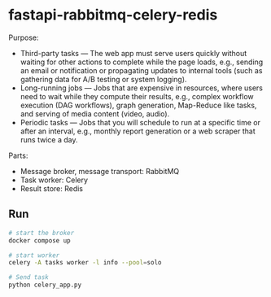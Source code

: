 # fastapi-rabbitmq-celery-redis

Purpose:

* Third-party tasks — The web app must serve users quickly without waiting for other actions to complete while the page loads, e.g., sending an email or notification or propagating updates to internal tools (such as gathering data for A/B testing or system logging).
* Long-running jobs — Jobs that are expensive in resources, where users need to wait while they compute their results, e.g., complex workflow execution (DAG workflows), graph generation, Map-Reduce like tasks, and serving of media content (video, audio).
* Periodic tasks — Jobs that you will schedule to run at a specific time or after an interval, e.g., monthly report generation or a web scraper that runs twice a day.

Parts:

* Message broker, message transport: RabbitMQ
* Task worker: Celery
* Result store: Redis

## Run

```bash
# start the broker
docker compose up

# start worker
celery -A tasks worker -l info --pool=solo

# Send task
python celery_app.py
```
